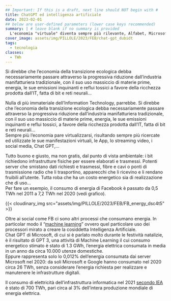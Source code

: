 ```yaml
---
## Important: If this is a draft, next line should NOT begin with #
title: ChatGPT ed intelligenza artificiale
date: 2023-02-01
## below are user-defined parameters (lower case keys recommended)
summary: | # leave blank if no summary is provided
  L'economia "virtuale" diventa sempre più rilevante, Alfabet, Microsoft, Meta, scalzano le vecchie aziende manifatturiere nelle valorizzazioni di borsa. E' questo un bene per l'ambiente? Qual'è l'impatto energetico dell'Information Technology, dell'Intelligenza artificiale?  
cover_image: assets/img/PILLOLE/2023/FEB/chat-gpt_dubidt
tags:
  - tecnologia
classes: 
  - TWh
---
```


Si direbbe che l’economia della transizione ecologica debba necessariamente passare attraverso la progressiva riduzione dall’industria manifatturiera tradizionale, con il suo uso massiccio di materie prime, energia, le sue emissioni inquinanti e reflui tossici a favore della ricchezza prodotta dall’IT, fatta di bit e reti neurali...

Nulla di più immateriale dell’Information Technology, parrebbe. Si direbbe che l’economia della transizione ecologica debba necessariamente passare attraverso la progressiva riduzione dall’industria manifatturiera tradizionale, con il suo uso massiccio di materie prime, energia, le sue emissioni inquinanti e reflui tossici, a favore della ricchezza prodotta dall’IT, fatta di bit e reti neurali...   
Sempre più l’economia pare virtualizzarsi, risultando sempre più ricercate ed utilizzate le sue manifestazioni virtuali, le App, lo streaming video, i social media, Chat GPT,… 

Tutto buono e giusto, ma non gratis, dal punto di vista ambientale: i bit richiedono infrastrutture fisiche per essere elaborati e trasmessi. Potenti server che smistano dati richiesti e trasmessi, fibre e cavi o ponti di trasmissione radio che li trasportino, apparecchi che li ricevino e li rendano fruibili all’utente. Tutta roba che ha un costo energetico sia di realizzazione che di uso…  
Per fare un esempio, il consumo di energia di Facebook è passato da 0,5 TWh nel 2011 a 7,2 TWh nel 2020 (vedi grafico). 

{{< cloudinary_img src="assets/img/PILLOLE/2023/FEB/FB_energy_dsc4t5" >}}
 

Oltre ai social come FB ci sono altri processi che consumano energia. In particolar modo il “[machine learning](https://arxiv.org/ftp/arxiv/papers/2204/2204.05149.pdf)” ovvero quel particolare uso dei processori mirato a creare la cosiddetta Intelligenza Artificiale.  
Chat GPT di Microsoft, di cui si è parlato molto durante le festività natalizie, è il risultato di GPT 3, una attività di Machine Learning il cui consumo energetico stimato è stato di 1.3 GWh, l’energia elettrica consumata in media in un anno da circa 10.000 utenze domestiche.  
Eppure rappresenta solo lo 0,012% dell’energia consumata dai server Microsoft nel 2020: da soli Microsoft e Google hanno consumato nel 2020 circa 26 TWh, senza considerare l’energia richiesta per realizzare e manutenere le infrastrutture digitali.

Il consumo di elettricità dell’infrastruttura informatica nel 2021 [secondo IEA](https://www.iea.org/reports/data-centres-and-data-transmission-networks) è stato di 700 TWh, pari circa al 3% dell’intera produzione mondiale di energia elettrica.

<!--
  created 2023-02-01 15:42:54.36123 +0100 CET m=+0.024652209
-->